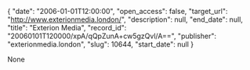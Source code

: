 {
  "date": "2006-01-01T12:00:00", 
  "open_access": false, 
  "target_url": "http://www.exterionmedia.london/", 
  "description": null, 
  "end_date": null, 
  "title": "Exterion Media", 
  "record_id": "20060101T120000/xpA/qQpZunA+cw5gzQvl/A==", 
  "publisher": "exterionmedia.london", 
  "slug": 10644, 
  "start_date": null
}

None